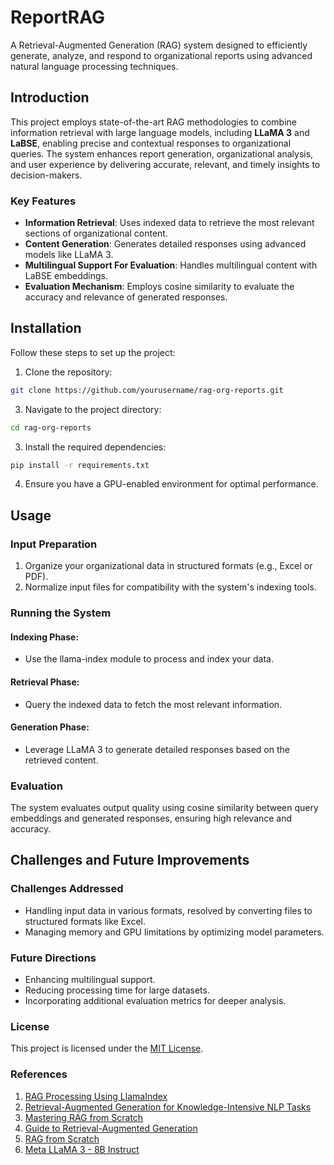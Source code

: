 # ReportRAG

A Retrieval-Augmented Generation (RAG) system designed to efficiently generate, analyze, and respond to organizational reports using advanced natural language processing techniques.

## Introduction

This project employs state-of-the-art RAG methodologies to combine information retrieval with large language models, including **LLaMA 3** and **LaBSE**, enabling precise and contextual responses to organizational queries. The system enhances report generation, organizational analysis, and user experience by delivering accurate, relevant, and timely insights to decision-makers.

### Key Features
- **Information Retrieval**: Uses indexed data to retrieve the most relevant sections of organizational content.
- **Content Generation**: Generates detailed responses using advanced models like LLaMA 3.
- **Multilingual Support For Evaluation**: Handles multilingual content with LaBSE embeddings.
- **Evaluation Mechanism**: Employs cosine similarity to evaluate the accuracy and relevance of generated responses.

## Installation

Follow these steps to set up the project:

1. Clone the repository:
 
  ```bash
  git clone https://github.com/yourusername/rag-org-reports.git
  ```

3. Navigate to the project directory:
   
  ```bash
  cd rag-org-reports
  ```

3. Install the required dependencies:
   
  ```bash
  pip install -r requirements.txt
  ```

4. Ensure you have a GPU-enabled environment for optimal performance.

## Usage

### Input Preparation

1. Organize your organizational data in structured formats (e.g., Excel or PDF).
2. Normalize input files for compatibility with the system's indexing tools.

### Running the System

#### Indexing Phase:

- Use the llama-index module to process and index your data.
  
#### Retrieval Phase:

- Query the indexed data to fetch the most relevant information.

#### Generation Phase:

- Leverage LLaMA 3 to generate detailed responses based on the retrieved content.

### Evaluation

The system evaluates output quality using cosine similarity between query embeddings and generated responses, ensuring high relevance and accuracy.

## Challenges and Future Improvements

### Challenges Addressed

- Handling input data in various formats, resolved by converting files to structured formats like Excel.
- Managing memory and GPU limitations by optimizing model parameters.

### Future Directions

- Enhancing multilingual support.
- Reducing processing time for large datasets.
- Incorporating additional evaluation metrics for deeper analysis.

### License

This project is licensed under the [MIT License](https://github.com/KamyarMoradian/RAGOrgReports/blob/main/LICENSE).

### References

1. [RAG Processing Using LlamaIndex](https://medium.com/@tejaswi_kashyap/rag-processing-using-llamaindex-43d9786f9d8e4)  
2. [Retrieval-Augmented Generation for Knowledge-Intensive NLP Tasks](https://arxiv.org/abs/2005.11401)  
3. [Mastering RAG from Scratch](https://www.freecodecamp.org/news/mastering-rag-from-scratch/)  
4. [Guide to Retrieval-Augmented Generation](https://www.smashingmagazine.com/2024/01/guide-retrieval-augmented-generation-language-models/)  
5. [RAG from Scratch](https://learnbybuilding.ai/tutorials/rag-from-scratch)  
6. [Meta LLaMA 3 - 8B Instruct](https://huggingface.co/NousResearch/Meta-Llama-3-8B-Instruct)   
